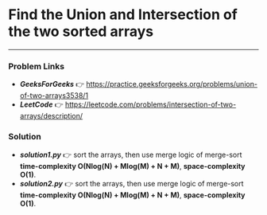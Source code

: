 # Find the Union and Intersection of the two sorted arrays

---

### Problem Links
- **_GeeksForGeeks_** :point_right: https://practice.geeksforgeeks.org/problems/union-of-two-arrays3538/1
- **_LeetCode_** :point_right: https://leetcode.com/problems/intersection-of-two-arrays/description/

### Solution
- **_solution1.py_** :point_right: sort the arrays, then use merge logic of merge-sort **time-complexity O(Nlog(N) + Mlog(M) + N + M)**, **space-complexity O(1)**.
- **_solution2.py_** :point_right: sort the arrays, then use merge logic of merge-sort **time-complexity O(Nlog(N) + Mlog(M) + N + M)**, **space-complexity O(1)**.
